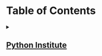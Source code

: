 # **Table of Contents**
<details>
  <summary>

## [Python Institute](https://github.com/ERitzman/ERitzman/tree/main/Python/Python%20Institute)
</summary>

 - ### [PCEP](https://github.com/ERitzman/ERitzman/blob/main/Python/Python%20Institute/PCEP/PCEP.md)
   - #### [Python Essentials 1](https://github.com/ERitzman/ERitzman/blob/main/Python/Python%20Institute/PCEP/PE1/Welcome.md)
</details>

